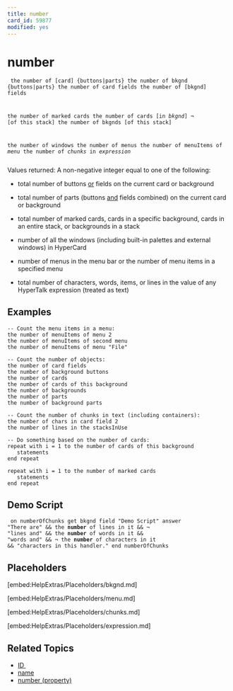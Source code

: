 ```yaml
---
title: number
card_id: 59877
modified: yes
---
```


# number

<code><pre>
the number of [card] {buttons|parts}
the number of bkgnd {buttons|parts}
the number of card fields
the number of [bkgnd] fields

the number of marked cards the number of cards [in <i>bkgnd</i>] ¬
   [of this stack]
the number of bkgnds [of this stack]

the number of windows
the number of menus
the number of menuItems of <i>menu</i>
the number of <i>chunks</i> in <i>expression</i>
</pre></code>


Values returned: A non-negative integer equal to one of the following:

* total number of buttons <u>or</u> fields      on the current card or background

* total number of parts (buttons <u>and</u>      fields combined) on the current card      or background

* total number of marked cards,      cards in a specific background,      cards in an entire stack, or      backgrounds in a stack

*  number of all the windows     (including built-in palettes and     external windows) in HyperCard

*  number of menus in the     menu bar or the number of menu     items in a specified menu

*  total number of characters,     words, items, or lines in the value    of any HyperTalk expression (treated    as text)

## Examples

```
-- Count the menu items in a menu:
the number of menuItems of menu 2
the number of menuItems of second menu
the number of menuItems of menu "File"

-- Count the number of objects:
the number of card fields
the number of background buttons
the number of cards
the number of cards of this background
the number of backgrounds
the number of parts
the number of background parts 

-- Count the number of chunks in text (including containers):
the number of chars in card field 2
the number of lines in the stacksInUse

-- Do something based on the number of cards:
repeat with i = 1 to the number of cards of this background
   statements
end repeat

repeat with i = 1 to the number of marked cards
   statements
end repeat
```

## Demo Script

<code><pre>
on numberOfChunks
  get bkgnd field "Demo Script"
  answer "There are" && the <b>number</b> of lines in it && ¬
  "lines and" && the <b>number</b> of words in it && "words and" && ¬
  the <b>number</b> of characters in it && "characters in this handler."
end numberOfChunks
</pre></code>

## Placeholders

[embed:HelpExtras/Placeholders/bkgnd.md]

[embed:HelpExtras/Placeholders/menu.md]

[embed:HelpExtras/Placeholders/chunks.md]

[embed:HelpExtras/Placeholders/expression.md]

## Related Topics

* [ID ](/HyperTalkReference/properties/ID)
* [name](/HyperTalkReference/properties/name)
* [number (property)](/HyperTalkReference/properties/number-property)
